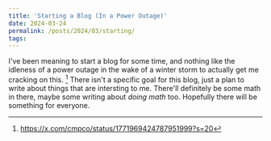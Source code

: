 ```yaml
---
title: 'Starting a Blog (In a Power Outage)'
date: 2024-03-24
permalink: /posts/2024/03/starting/
tags:
---
```


I've been meaning to start a blog for some time, and nothing like the idleness of a power outage in the wake of a winter storm to actually get me cracking on this. [^1] There isn't a specific goal for this blog, just a plan to write about things that are intersting to me. There'll definitely be some math in there, maybe some writing about _doing math_ too. Hopefully there will be something for everyone. 

[^1]: https://x.com/cmpco/status/1771969424787951999?s=20
